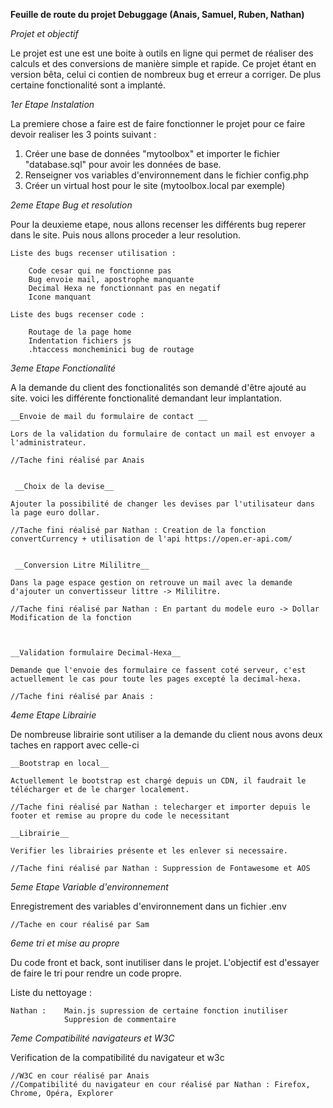 
**Feuille de route du projet Debuggage (Anais, Samuel, Ruben, Nathan)**


*Projet et objectif*

Le projet est une est une boite à outils en ligne qui permet de réaliser des calculs et des conversions de manière simple et rapide. 
Ce projet étant en version bêta, celui ci contien de nombreux bug et erreur a corriger. De plus certaine fonctionalité sont a implanté.




*1er Etape  Instalation*


La premiere chose a faire est de faire fonctionner le projet pour ce faire devoir realiser les 3 points suivant :

1. Créer une base de données "mytoolbox" et importer le fichier "database.sql" pour avoir les données de base.
2. Renseigner vos variables d'environnement dans le fichier config.php
3. Créer un virtual host pour le site (mytoolbox.local par exemple)




*2eme Etape Bug et resolution*


Pour la deuxieme etape, nous allons recenser les différents bug reperer dans le site. Puis nous allons proceder a leur resolution.

    Liste des bugs recenser utilisation :

        Code cesar qui ne fonctionne pas
        Bug envoie mail, apostrophe manquante
        Decimal Hexa ne fonctionnant pas en negatif
        Icone manquant

    Liste des bugs recenser code :

        Routage de la page home         
        Indentation fichiers js
        .htaccess moncheminici bug de routage




*3eme Etape Fonctionalité*


A la demande du client des fonctionalités son demandé d'être ajouté au site. voici les différente fonctionalité demandant leur implantation. 


    __Envoie de mail du formulaire de contact __

    Lors de la validation du formulaire de contact un mail est envoyer a l'administrateur.

    //Tache fini réalisé par Anais


     __Choix de la devise__

    Ajouter la possibilité de changer les devises par l'utilisateur dans la page euro dollar.

    //Tache fini réalisé par Nathan : Creation de la fonction convertCurrency + utilisation de l'api https://open.er-api.com/


     __Conversion Litre Mililitre__

    Dans la page espace gestion on retrouve un mail avec la demande d'ajouter un convertisseur littre -> Mililitre.

    //Tache fini réalisé par Nathan : En partant du modele euro -> Dollar Modification de la fonction



    __Validation formulaire Decimal-Hexa__

    Demande que l'envoie des formulaire ce fassent coté serveur, c'est actuellement le cas pour toute les pages excepté la decimal-hexa.

    //Tache fini réalisé par Anais :




*4eme Etape Librairie*


De nombreuse librairie sont utiliser a la demande du client nous avons deux taches en rapport avec celle-ci

    __Bootstrap en local__

    Actuellement le bootstrap est chargé depuis un CDN, il faudrait le télécharger et de le charger localement.

    //Tache fini réalisé par Nathan : telecharger et importer depuis le footer et remise au propre du code le necessitant

    __Librairie__

    Verifier les librairies présente et les enlever si necessaire.

    //Tache fini réalisé par Nathan : Suppression de Fontawesome et AOS




*5eme Etape Variable d'environnement*


Enregistrement des variables d'environnement dans un fichier .env

    //Tache en cour réalisé par Sam



*6eme tri et mise au propre*


Du code front et back, sont inutiliser dans le projet. L'objectif est d'essayer de faire le tri pour rendre un code propre. 

Liste du nettoyage : 

    Nathan :    Main.js supression de certaine fonction inutiliser
                Suppresion de commentaire




*7eme Compatibilité navigateurs et W3C*

Verification de la compatibilité du navigateur et w3c 

    //W3C en cour réalisé par Anais
    //Compatibilité du navigateur en cour réalisé par Nathan : Firefox, Chrome, Opéra, Explorer

    